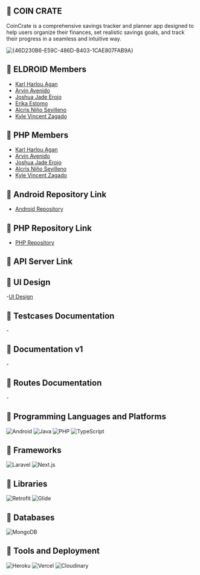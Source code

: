 ## 🔗 COIN CRATE
CoinCrate is a comprehensive savings tracker and planner app designed to help users organize their finances, set realistic savings goals, and track their progress in a seamless and intuitive way. 

![{46D230B6-E59C-486D-B403-1CAE807FAB9A}](https://github.com/user-attachments/assets/f0491fe1-f88f-4cf8-ac36-1d63beb82c3b)

## 🔗 ELDROID Members
- [Karl Harlou Agan](https://github.com/Kharlouuu)
- [Arvin Avenido](Github.com/Arvinavenido)
- [Joshua Jade Erojo](https://github.com/Dreamerclone)
- [Erika Estomo](https://github.com/erikas2mo) 
- [Alcris Niño Sevilleno](https://github.com/pubgg123)
- [Kyle Vincent Zagado](https://github.com/kylevincent123)


## 🔗 PHP Members
- [Karl Harlou Agan](https://github.com/Kharlouuu)
- [Arvin Avenido](Github.com/Arvinavenido)
- [Joshua Jade Erojo](https://github.com/Dreamerclone)
- [Alcris Niño Sevilleno](https://github.com/pubgg123)
- [Kyle Vincent Zagado](https://github.com/kylevincent123)


## 🔗 Android Repository Link
- [Android Repository](https://github.com/Kharlouuu/ELAND_SafeGuardians_430SAT.git)

## 🔗 PHP Repository Link
- [PHP Repository](https://github.com/Kharlouuu/ELPHP_SafeGuardians_130SAT.git)

## 🔗 API Server Link


## 🔗 UI Design
-[UI Design](https://www.figma.com/design/eggJ5NwIoyTFpMgTcIpmi3/Coin-Crate-Design?node-id=0-1&t=aAspOtTOH7Bc2hoz-1)

## 🔗 Testcases Documentation
-[]()

## 🔗 Documentation v1
-[]()

## 🔗 Routes Documentation
-[]()

## 🔗 Programming Languages and Platforms
![Android](https://img.shields.io/badge/Android-3DDC84?style=for-the-badge&logo=android&logoColor=white)
![Java](https://img.shields.io/badge/Java-007396?style=for-the-badge&logo=java&logoColor=white)
![PHP](https://img.shields.io/badge/PHP-777BB4?style=for-the-badge&logo=php&logoColor=white)
![TypeScript](https://img.shields.io/badge/TypeScript-3178C6?style=for-the-badge&logo=typescript&logoColor=white)

## 🔗 Frameworks
![Laravel](https://img.shields.io/badge/Laravel-FF2D20?style=for-the-badge&logo=laravel&logoColor=white)
![Next.js](https://img.shields.io/badge/Next.js-000000?style=for-the-badge&logo=next.js&logoColor=white)

## 🔗 Libraries
![Retrofit](https://img.shields.io/badge/Retrofit-3DDC84?style=for-the-badge&logo=android&logoColor=white)
![Glide](https://img.shields.io/badge/Glide-3DDC84?style=for-the-badge&logo=android&logoColor=white)

## 🔗 Databases
![MongoDB](https://img.shields.io/badge/MongoDB-47A248?style=for-the-badge&logo=mongodb&logoColor=white)

## 🔗 Tools and Deployment
![Heroku](https://img.shields.io/badge/Heroku-430098?style=for-the-badge&logo=heroku&logoColor=white)
![Vercel](https://img.shields.io/badge/Vercel-000000?style=for-the-badge&logo=vercel&logoColor=white)
![Cloudinary](https://img.shields.io/badge/Cloudinary-3448C5?style=for-the-badge&logo=cloudinary&logoColor=white)

